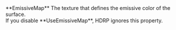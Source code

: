 <tr>
<td>**EmissiveMap**</td>
<td>The texture that defines the emissive color of the surface.<br/>If you disable **UseEmissiveMap**, HDRP ignores this property.</td>
</tr>